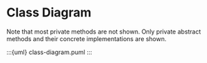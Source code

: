 # Class Diagram

Note that most private methods are not shown. Only private abstract methods and their concrete implementations are shown.

:::{uml} class-diagram.puml
:::